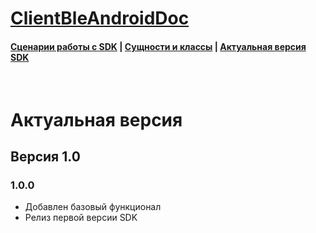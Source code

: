 # [ClientBleAndroidDoc](https://sdkpay.github.io/ClientBleAndroidDoc/)

#### [Сценарии работы с SDK](https://sdkpay.github.io/ClientBleAndroidDoc/clientble_scenario) | [Сущности и классы](https://sdkpay.github.io/ClientBleAndroidDoc/clientble_classes) | [Актуальная версия SDK](https://sdkpay.github.io/ClientBleAndroidDoc/clientble_version)

<br>

# Актуальная версия

## Версия 1.0

### 1.0.0

- Добавлен базовый функционал
- Релиз первой версии SDK